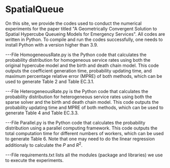 # SpatialQueue

On this site, we provide the codes used to conduct the numerical experiments for the paper titled "A Geometrically Convergent Solution to Spatial Hypercube Queueing Models for Emergency Services". All codes are written in Python. To compile and run the codes successfully, one needs to install Python with a version higher than 3.9.

---File HomogeneousRate.py is the Python code that calculates the probability distribution for homogeneous service rates using both the original hypercube model and the birth and death chain model. This code outputs the coefficient generation time, probability updating time, and maximum percentage relative error (MPRE) of both methods, which can be used to generate Table 2 and Table EC.3.1. 

---File HeterogeneousRate.py is the Python code that calculates the probability distribution for heterogeneous service rates using both the sparse solver and the birth and death chain model. This code outputs the probability updating time and MPRE of both methods, which can be used to generate Table 4 and Table EC.3.3.

---File Parallel.py is the Python code that calculates the probability distribution using a parallel computing framework. This code outputs the total computation time for different numbers of workers, which can be used to generate Table 6. Note that one may need to do the linear regression additionaly to calculate the $P$ and $R^2$.

---File requirements.txt lists all the modules (package and libraries) we use to execute the experiments.

<!--Directory "Codes for EC" contains all the Python codes that are used to conduct the numerical experiments listed in Section EC.3 of the paper entitled "A Geometrically Convergent Solution to Spatial Hypercube Queueing Models for Emergency Services".
   1) File HomogeneousRate-ModifiedHypercube.py is the Python code that calculates the probability distribution for homogeneoues service rate using modified original hypercube model. This code will output the coefficient generation time and probabilities updating time, which can be used to calculate the 'MOH' parts of Table EC.4.3 and Table EC.4.4. See Section EC.4.2 of the paper for detailed post-processing method.
   2) Files HomogeneousRate-Greenville.py, HeterogeneousRate-Greenville.py and HomogeneousRate-ModifiedHypercube.py are Python codes that calculates the probability distribution using the dataset of Greenville County, South Carolina. The contents of them are similar to what we introduced above. These codes help us to calculate TableS EC.4.1-EC.4.2, and Tables EC.4.6-EC.4.8-->

